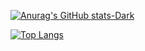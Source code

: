 [![Anurag's GitHub stats-Dark](https://github-readme-stats.vercel.app/api?username=simonmuia&show_icons=true&theme=dark#gh-dark-mode-only)](https://github.com/simonmuia/github-readme-stats#gh-dark-mode-only)

[![Top Langs](https://github-readme-stats.vercel.app/api/top-langs/?username=simonmuia&hide_progress=true)](https://github.com/simonmuia/github-readme-stats)

<!--START_SECTION:waka-->
<!--END_SECTION:waka-->
